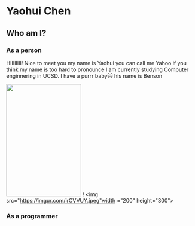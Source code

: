# Yaohui Chen
## Who am I?
### As a person
HIIIIIIII! Nice to meet you my name is Yaohui you can call me Yahoo if you think my name is too hard to pronounce I am currently studying Computer enginnering in UCSD. I have a purrr baby:cat: his name is Benson 

<img src="https://imgur.com/Jy4Tmib.jpeg" width ="200" height="300"> ! <img src="https://imgur.com/irCVVUY.jpeg"width ="200" height="300"> 

### As a programmer